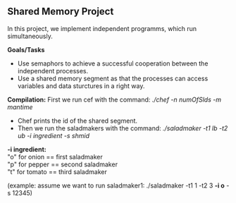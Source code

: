 ## Shared Memory Project

In this project, we implement independent programms, which run simultaneously. 

**Goals/Tasks**
- Use semaphors to achieve a successful cooperation between the independent processes.
- Use a shared memory segment as that the processes can access variables and data sturctures in a right way.

**Compilation:** First we run cef with the command: *./chef -n numOfSlds -m mantime*  
- Chef prints the id of the shared segment.  
- Then we run the saladmakers with the command: *./saladmaker -t1 lb -t2 ub -i ingredient -s shmid*  

**-i ingredient:**  
"o" for onion == first saladmaker  
"p" for pepper == second saladmaker   
"t" for tomato == third saladmaker

(example: assume we want to run saladmaker1: ./saladmaker -t1 1 -t2 3 **-i o** -s 12345)

